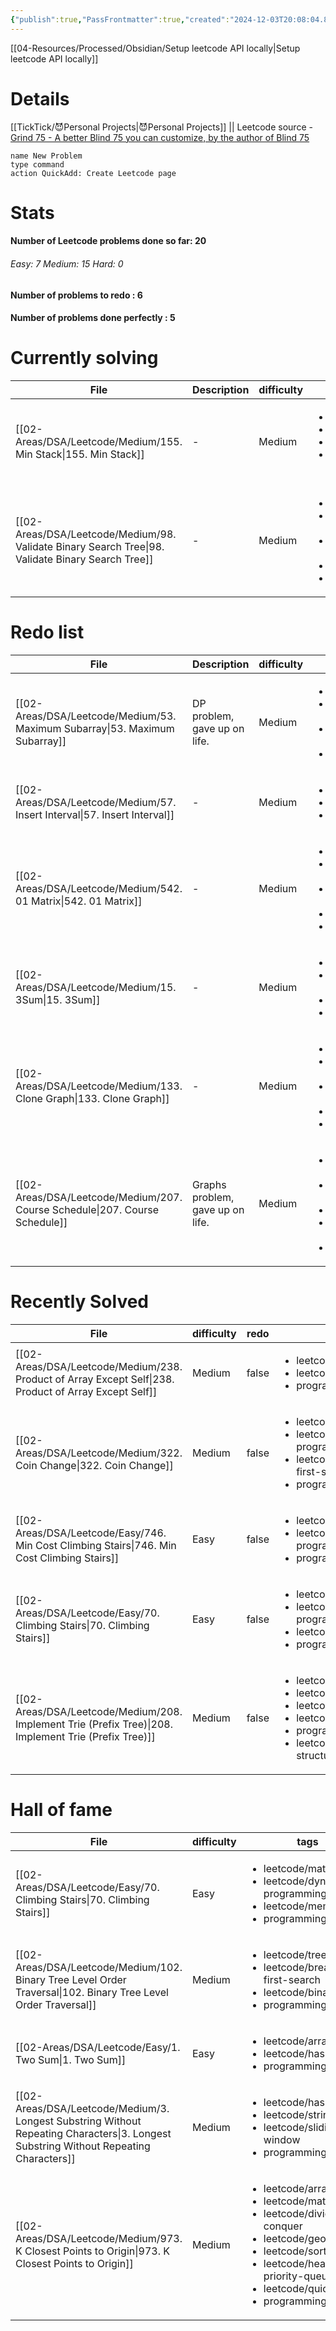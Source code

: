 ```yaml
---
{"publish":true,"PassFrontmatter":true,"created":"2024-12-03T20:08:04.895+05:30","updated":"2024-12-29T20:14:01.003+05:30"}
---
```


[[04-Resources/Processed/Obsidian/Setup leetcode API locally\|Setup leetcode API locally]]
# Details 
[[TickTick/😈Personal Projects\|😈Personal Projects]]  || Leetcode source - [Grind 75 - A better Blind 75 you can customize, by the author of Blind 75](https://www.techinterviewhandbook.org/grind75/?hours=5&weeks=26)

```button
name New Problem
type command
action QuickAdd: Create Leetcode page
```
# Stats
<p><span><h4 data-heading="Number of Leetcode problems done so far: 20" dir="auto">Number of Leetcode problems done so far: 20</h4></span></p><p><span><h6 data-heading="Easy: 7   Medium: 15   Hard: 0" dir="auto">Easy: 7   Medium: 15   Hard: 0</h6></span></p><p><span><h4 data-heading="Number of problems to redo : 6" dir="auto">Number of problems to redo : 6</h4></span></p><p><span><h4 data-heading="Number of problems done perfectly : 5" dir="auto">Number of problems done perfectly : 5</h4></span></p>

# Currently solving
| File                                                                                                 | Description | difficulty | tags                                                                                                                                                              | link                                                      | Date                       |
| ---------------------------------------------------------------------------------------------------- | ----------- | ---------- | ----------------------------------------------------------------------------------------------------------------------------------------------------------------- | --------------------------------------------------------- | -------------------------- |
| [[02-Areas/DSA/Leetcode/Medium/155. Min Stack\|155. Min Stack]]                                   | \-          | Medium     | <ul><li>leetcode/stack</li><li>leetcode/design</li><li>programming/practice</li><li>leetcode/build-data-structure</li></ul>                                       | https://leetcode.com/problems/min-stack                   | 7:48 PM - January 03, 2025 |
| [[02-Areas/DSA/Leetcode/Medium/98. Validate Binary Search Tree\|98. Validate Binary Search Tree]] | \-          | Medium     | <ul><li>leetcode/tree</li><li>leetcode/depth-first-search</li><li>leetcode/binary-search-tree</li><li>leetcode/binary-tree</li><li>programming/practice</li></ul> | https://leetcode.com/problems/validate-binary-search-tree | 7:39 PM - January 05, 2025 |


# Redo list 
| File                                                                           | Description                      | difficulty | tags                                                                                                                                                                      | link                                           | Date                         |
| ------------------------------------------------------------------------------ | -------------------------------- | ---------- | ------------------------------------------------------------------------------------------------------------------------------------------------------------------------- | ---------------------------------------------- | ---------------------------- |
| [[02-Areas/DSA/Leetcode/Medium/53. Maximum Subarray\|53. Maximum Subarray]] | DP problem, gave up on life.     | Medium     | <ul><li>leetcode/array</li><li>leetcode/divide-and-conquer</li><li>leetcode/dynamic-programming</li><li>programming/practice</li></ul>                                    | https://leetcode.com/problems/maximum-subarray | 8:51 PM - December 04, 2024  |
| [[02-Areas/DSA/Leetcode/Medium/57. Insert Interval\|57. Insert Interval]]   | \-                               | Medium     | <ul><li>leetcode/array</li><li>programming/practice</li><li>leetcode/interval</li></ul>                                                                                   | https://leetcode.com/problems/insert-interval  | 8:03 PM - December 05, 2024  |
| [[02-Areas/DSA/Leetcode/Medium/542. 01 Matrix\|542. 01 Matrix]]             | \-                               | Medium     | <ul><li>leetcode/array</li><li>leetcode/dynamic-programming</li><li>leetcode/breadth-first-search</li><li>leetcode/matrix</li><li>programming/practice</li></ul>          | https://leetcode.com/problems/01-matrix        | 7:48 AM - December 12, 2024  |
| [[02-Areas/DSA/Leetcode/Medium/15. 3Sum\|15. 3Sum]]                         | \-                               | Medium     | <ul><li>leetcode/array</li><li>leetcode/two-pointers</li><li>leetcode/sorting</li><li>programming/practice</li></ul>                                                      | https://leetcode.com/problems/3sum             | 11:37 PM - December 18, 2024 |
| [[02-Areas/DSA/Leetcode/Medium/133. Clone Graph\|133. Clone Graph]]         | \-                               | Medium     | <ul><li>leetcode/hash-table</li><li>leetcode/depth-first-search</li><li>leetcode/breadth-first-search</li><li>leetcode/graph</li><li>programming/practice</li></ul>       | https://leetcode.com/problems/clone-graph      | 8:49 PM - December 20, 2024  |
| [[02-Areas/DSA/Leetcode/Medium/207. Course Schedule\|207. Course Schedule]] | Graphs problem, gave up on life. | Medium     | <ul><li>leetcode/depth-first-search</li><li>leetcode/breadth-first-search</li><li>leetcode/graph</li><li>leetcode/topological-sort</li><li>programming/practice</li></ul> | https://leetcode.com/problems/course-schedule  | 9:30 AM - December 21, 2024  |


# Recently Solved
| File                                                                                                     | difficulty | redo  | tags                                                                                                                                                                           | file.ctime                  |
| -------------------------------------------------------------------------------------------------------- | ---------- | ----- | ------------------------------------------------------------------------------------------------------------------------------------------------------------------------------ | --------------------------- |
| [[02-Areas/DSA/Leetcode/Medium/238. Product of Array Except Self\|238. Product of Array Except Self]] | Medium     | false | <ul><li>leetcode/array</li><li>leetcode/prefix-sum</li><li>programming/practice</li></ul>                                                                                      | 9:54 AM - January 03, 2025  |
| [[02-Areas/DSA/Leetcode/Medium/322. Coin Change\|322. Coin Change]]                                   | Medium     | false | <ul><li>leetcode/array</li><li>leetcode/dynamic-programming</li><li>leetcode/breadth-first-search</li><li>programming/practice</li></ul>                                       | 8:27 PM - January 02, 2025  |
| [[02-Areas/DSA/Leetcode/Easy/746. Min Cost Climbing Stairs\|746. Min Cost Climbing Stairs]]           | Easy       | false | <ul><li>leetcode/array</li><li>leetcode/dynamic-programming</li><li>programming/practice</li></ul>                                                                             | 8:57 AM - January 02, 2025  |
| [[02-Areas/DSA/Leetcode/Easy/70. Climbing Stairs\|70. Climbing Stairs]]                               | Easy       | false | <ul><li>leetcode/math</li><li>leetcode/dynamic-programming</li><li>leetcode/memoization</li><li>programming/practice</li></ul>                                                 | 7:27 AM - January 02, 2025  |
| [[02-Areas/DSA/Leetcode/Medium/208. Implement Trie (Prefix Tree)\|208. Implement Trie (Prefix Tree)]] | Medium     | false | <ul><li>leetcode/hash-table</li><li>leetcode/string</li><li>leetcode/design</li><li>leetcode/trie</li><li>programming/practice</li><li>leetcode/build-data-structure</li></ul> | 9:17 PM - December 31, 2024 |


# Hall of fame
| File                                                                                                                                     | difficulty | tags                                                                                                                                                                                                                                         | link                                                                         |
| ---------------------------------------------------------------------------------------------------------------------------------------- | ---------- | -------------------------------------------------------------------------------------------------------------------------------------------------------------------------------------------------------------------------------------------- | ---------------------------------------------------------------------------- |
| [[02-Areas/DSA/Leetcode/Easy/70. Climbing Stairs\|70. Climbing Stairs]]                                                               | Easy       | <ul><li>leetcode/math</li><li>leetcode/dynamic-programming</li><li>leetcode/memoization</li><li>programming/practice</li></ul>                                                                                                               | https://leetcode.com/problems/climbing-stairs                                |
| [[02-Areas/DSA/Leetcode/Medium/102. Binary Tree Level Order Traversal\|102. Binary Tree Level Order Traversal]]                       | Medium     | <ul><li>leetcode/tree</li><li>leetcode/breadth-first-search</li><li>leetcode/binary-tree</li><li>programming/practice</li></ul>                                                                                                              | https://leetcode.com/problems/binary-tree-level-order-traversal              |
| [[02-Areas/DSA/Leetcode/Easy/1. Two Sum\|1. Two Sum]]                                                                                 | Easy       | <ul><li>leetcode/array</li><li>leetcode/hash-table</li><li>programming/practice</li></ul>                                                                                                                                                    | https://leetcode.com/problems/two-sum                                        |
| [[02-Areas/DSA/Leetcode/Medium/3. Longest Substring Without Repeating Characters\|3. Longest Substring Without Repeating Characters]] | Medium     | <ul><li>leetcode/hash-table</li><li>leetcode/string</li><li>leetcode/sliding-window</li><li>programming/practice</li></ul>                                                                                                                   | https://leetcode.com/problems/longest-substring-without-repeating-characters |
| [[02-Areas/DSA/Leetcode/Medium/973. K Closest Points to Origin\|973. K Closest Points to Origin]]                                     | Medium     | <ul><li>leetcode/array</li><li>leetcode/math</li><li>leetcode/divide-and-conquer</li><li>leetcode/geometry</li><li>leetcode/sorting</li><li>leetcode/heap-priority-queue</li><li>leetcode/quickselect</li><li>programming/practice</li></ul> | https://leetcode.com/problems/k-closest-points-to-origin                     |

